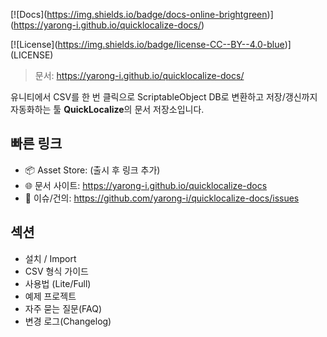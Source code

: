 \[!\[Docs](https://img.shields.io/badge/docs-online-brightgreen)](https://yarong-i.github.io/quicklocalize-docs/)

\[!\[License](https://img.shields.io/badge/license-CC--BY--4.0-blue)](LICENSE)



> 문서: https://yarong-i.github.io/quicklocalize-docs/



유니티에서 CSV를 한 번 클릭으로 ScriptableObject DB로 변환하고 저장/갱신까지 자동화하는 툴 **QuickLocalize**의 문서 저장소입니다.

## 빠른 링크

* 📦 Asset Store: (출시 후 링크 추가)
* 🌐 문서 사이트: https://yarong-i.github.io/quicklocalize-docs
* 💬 이슈/건의: https://github.com/yarong-i/quicklocalize-docs/issues

## 섹션

* 설치 / Import
* CSV 형식 가이드
* 사용법 (Lite/Full)
* 예제 프로젝트
* 자주 묻는 질문(FAQ)
* 변경 로그(Changelog)
